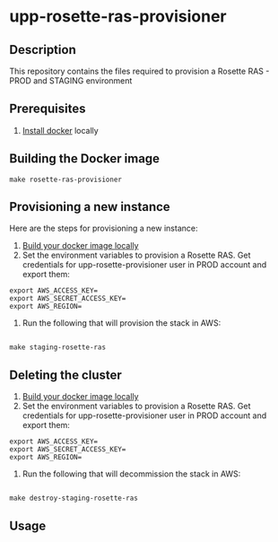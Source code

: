 # upp-rosette-ras-provisioner

## Description

This repository contains the files required to provision a Rosette RAS - PROD and STAGING environment

## Prerequisites

1. [Install docker](https://docs.docker.com/engine/installation/) locally

## Building the Docker image

```
make rosette-ras-provisioner
```

## Provisioning a new instance

Here are the steps for provisioning a new instance:

1. [Build your docker image locally](#building-the-docker-image)
1. Set the environment variables to provision a Rosette RAS. Get credentials for upp-rosette-provisioner user in PROD account and export them:
```
export AWS_ACCESS_KEY=
export AWS_SECRET_ACCESS_KEY=
export AWS_REGION=
```

1. Run the following that will provision the stack in AWS:

```

make staging-rosette-ras

```

## Deleting the cluster

1. [Build your docker image locally](#building-the-docker-image)
1. Set the environment variables to provision a Rosette RAS. Get credentials for upp-rosette-provisioner user in PROD account and export them:

```
export AWS_ACCESS_KEY=
export AWS_SECRET_ACCESS_KEY=
export AWS_REGION=
```

1. Run the following that will decommission the stack in AWS:

```

make destroy-staging-rosette-ras

```

## Usage


